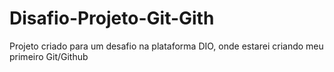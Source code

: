 # Disafio-Projeto-Git-Gith
Projeto criado para um desafio na plataforma DIO, onde estarei criando meu primeiro Git/Github
